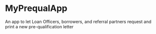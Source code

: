 # MyPrequalApp
An app to let Loan Officers, borrowers, and referral partners request and print a new pre-qualification letter
